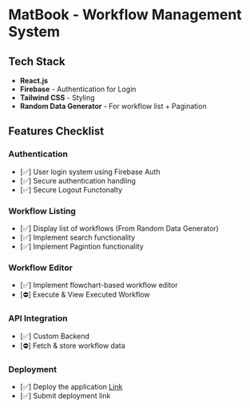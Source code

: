 # MatBook - Workflow Management System

## Tech Stack

- **React.js**
- **Firebase** - Authentication for Login
- **Tailwind CSS** - Styling
- **Random Data Generator** - For workflow list + Pagination

## Features Checklist

### Authentication

- [✅] User login system using Firebase Auth
- [✅] Secure authentication handling
- [✅] Secure Logout Functonalty

### Workflow Listing

- [✅] Display list of workflows (From Random Data Generator)
- [✅] Implement search functionality
- [✅] Implement Pagintion functionality

### Workflow Editor

- [✅] Implement flowchart-based workflow editor
- [⛔] Execute & View Executed Workflow

### API Integration

- [✅] Custom Backend
- [⛔] Fetch & store workflow data

### Deployment

- [✅] Deploy the application [Link](https://wokflow-matbook.vercel.app)
- [✅] Submit deployment link
